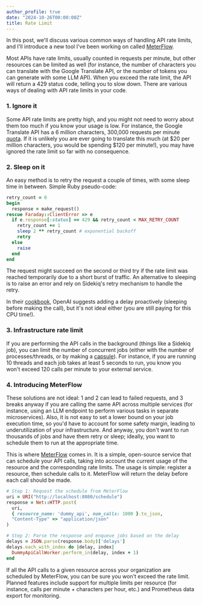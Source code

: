 ```yaml
---
author_profile: true
date: "2024-10-26T00:00:00Z"
title: Rate Limit
---
```


In this post, we'll discuss various common ways of handling API rate limits, and I'll introduce a new tool I've been working on called [MeterFlow](https://github.com/goverture/meter_flow).

Most APIs have rate limits, usually counted in requests per minute, but other resources can be limited as well (for instance, the number of characters you can translate with the Google Translate API, or the number of tokens you can generate with some LLM API). When you exceed the rate limit, the API will return a 429 status code, telling you to slow down. There are various ways of dealing with API rate limits in your code.

### 1. Ignore it

Some API rate limits are pretty high, and you might not need to worry about them too much if you know your usage is low. For instance, the Google Translate API has a 6 million characters, 300,000 requests per minute [quota](https://cloud.google.com/translate/quotas). If it is unlikely you are ever going to translate this much (at $20 per million characters, you would be spending $120 per minute!), you may have ignored the rate limit so far with no consequence.

### 2. Sleep on it

An easy method is to retry the request a couple of times, with some sleep time in between. Simple Ruby pseudo-code:

```ruby
retry_count = 0
begin
  response = make_request()
rescue Faraday::ClientError => e
  if e.response[:status] == 429 && retry_count < MAX_RETRY_COUNT
    retry_count += 1
    sleep 2 ** retry_count # exponential backoff
    retry
  else
    raise
  end
end
```

The request might succeed on the second or third try if the rate limit was reached temporarily due to a short burst of traffic. An alternative to sleeping is to raise an error and rely on Sidekiq's retry mechanism to handle the retry.

In their [cookbook](https://cookbook.openai.com/examples/how_to_handle_rate_limits#proactively-adding-delay-between-requests), OpenAI suggests adding a delay proactively (sleeping before making the call), but it's not ideal either (you are still paying for this CPU time!).

### 3. Infrastructure rate limit

If you are performing the API calls in the background (things like a Sidekiq job), you can limit the number of concurrent jobs (either with the number of processes/threads, or by making a [capsule](https://github.com/sidekiq/sidekiq/blob/main/docs/capsule.md)). For instance, if you are running 10 threads and each job takes at least 5 seconds to run, you know you won't exceed 120 calls per minute to your external service.

### 4. Introducing MeterFlow

These solutions are not ideal: 1 and 2 can lead to failed requests, and 3 breaks anyway if you are calling the same API across multiple services (for instance, using an LLM endpoint to perform various tasks in separate microservices). Also, it is not easy to set a lower bound on your job execution time, so you'd have to account for some safety margin, leading to underutilization of your infrastructure. And anyway, you don't want to run thousands of jobs and have them retry or sleep; ideally, you want to schedule them to run at the appropriate time.

This is where [MeterFlow](https://github.com/goverture/meter_flow) comes in. It is a simple, open-source service that can schedule your API calls, taking into account the current usage of the resource and the corresponding rate limits. The usage is simple: register a resource, then schedule calls to it. MeterFlow will return the delay before each call should be made.

```ruby
# Step 1: Request the schedule from MeterFlow
uri = URI("http://localhost:8080/schedule")
response = Net::HTTP.post(
  uri,
  { resource_name: 'dummy_api', num_calls: 1000 }.to_json,
  "Content-Type" => "application/json"
)

# Step 2: Parse the response and enqueue jobs based on the delay
delays = JSON.parse(response.body)['delays']
delays.each_with_index do |delay, index|
  DummyApiCallWorker.perform_in(delay, index + 1)
end
```

If all the API calls to a given resource across your organization are scheduled by MeterFlow, you can be sure you won't exceed the rate limit. Planned features include support for multiple limits per resource (for instance, calls per minute + characters per hour, etc.) and Prometheus data export for monitoring.

